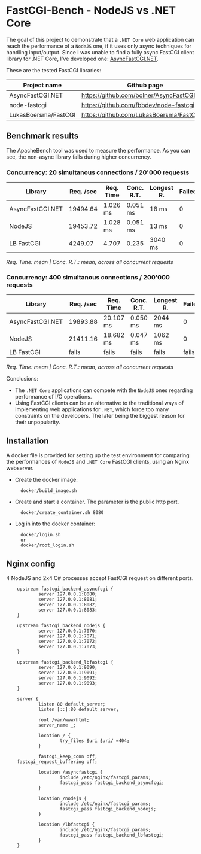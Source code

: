 # FastCGI-Bench - NodeJS vs .NET Core

The goal of this project to demonstrate that a `.NET Core` web application can reach the performance of a `NodeJS` one, if it uses only async techniques for handling input/output. Since I was unable to find a fully async FastCGI client library for .NET Core, I've developed one: [AsyncFastCGI.NET](https://github.com/bolner/AsyncFastCGI.NET).

These are the tested FastCGI libraries:

| Project name | Github page | Framework | Language |
| --- | --- | --- | --- |
| AsyncFastCGI&period;NET | https://github.com/bolner/AsyncFastCGI.NET | .NET Core | C# |
| node-fastcgi | https://github.com/fbbdev/node-fastcgi| NodeJS | Javascript |
| LukasBoersma/FastCGI | https://github.com/LukasBoersma/FastCGI | .NET Core | C# |

## Benchmark results

The ApacheBench tool was used to measure the performance. As you can see, the non-async library fails during higher concurrency.

### Concurrency: **20** simultanous connections / 20'000 requests

| Library          | Req. /sec | Req. Time | Conc. R.T. | Longest R. | Failed |
|------------------|-----------|-----------|------------|------------|--------|
| AsyncFastCGI.NET | 19494.64  | 1.026 ms  | 0.051 ms   | 18 ms      | 0      |
| NodeJS           | 19453.72  | 1.028 ms  | 0.051 ms   | 13 ms      | 0      |
| LB FastCGI       | 4249.07   | 4.707     | 0.235      | 3040 ms    | 0      |

*Req. Time: mean | Conc. R.T.: mean, across all concurrent requests*

### Concurrency: **400** simultanous connections / 200'000 requests

| Library          | Req. /sec | Req. Time | Conc. R.T. | Longest R. | Failed |
|------------------|-----------|-----------|------------|------------|--------|
| AsyncFastCGI.NET | 19893.88  | 20.107 ms | 0.050 ms   | 2044 ms    | 0      |
| NodeJS           | 21411.16  | 18.682 ms | 0.047 ms   | 1062 ms    | 0      |
| LB FastCGI       | fails     | fails     | fails      | fails      | fails  |

*Req. Time: mean | Conc. R.T.: mean, across all concurrent requests*

Conclusions:
- The `.NET Core` applications can compete with the `NodeJS` ones regarding performance of I/O operations.
- Using FastCGI clients can be an alternative to the traditional ways of implementing web applications for `.NET`, which force too many constraints on the developers. The later being the biggest reason for their unpopularity.

## Installation

A docker file is provided for setting up the test environment for comparing the performances of `NodeJS` and `.NET Core` FastCGI clients, using an Nginx webserver.

- Create the docker image:

        docker/build_image.sh

- Create and start a container. The parameter is the public http port.

        docker/create_container.sh 8080

- Log in into the docker container:

        docker/login.sh
        or
        docker/root_login.sh

## Nginx config

4 NodeJS and 2x4 C# processes accept FastCGI request on different ports.

        upstream fastcgi_backend_asyncfcgi {
                server 127.0.0.1:8080;
                server 127.0.0.1:8081;
                server 127.0.0.1:8082;
                server 127.0.0.1:8083;
        }

        upstream fastcgi_backend_nodejs {
                server 127.0.0.1:7070;
                server 127.0.0.1:7071;
                server 127.0.0.1:7072;
                server 127.0.0.1:7073;
        }

        upstream fastcgi_backend_lbfastcgi {
                server 127.0.0.1:9090;
                server 127.0.0.1:9091;
                server 127.0.0.1:9092;
                server 127.0.0.1:9093;
        }

        server {
                listen 80 default_server;
                listen [::]:80 default_server;

                root /var/www/html;
                server_name _;

                location / {
                        try_files $uri $uri/ =404;
                }

                fastcgi_keep_conn off;
        fastcgi_request_buffering off;

                location /asyncfastcgi {
                        include /etc/nginx/fastcgi_params;
                        fastcgi_pass fastcgi_backend_asyncfcgi;
                }

                location /nodejs {
                        include /etc/nginx/fastcgi_params;
                        fastcgi_pass fastcgi_backend_nodejs;
                }

                location /lbfastcgi {
                        include /etc/nginx/fastcgi_params;
                        fastcgi_pass fastcgi_backend_lbfastcgi;
                }
        }
